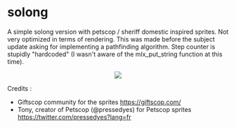 # solong

A simple solong version with petscop / sheriff domestic inspired sprites. Not very optimized in terms of rendering. This was made before the subject update asking for implementing a pathfinding algorithm.
Step counter is stupidly "hardcoded" (I wasn't aware of the mlx_put_string function at this time).

<p align="center">
  <img src="https://i.imgur.com/wmcmoDo.png">
</p>

Credits :

- Giftscop community for the sprites https://giftscop.com/
- Tony, creator of Petscop (@pressedyes) for Petscop sprites https://twitter.com/pressedyes?lang=fr